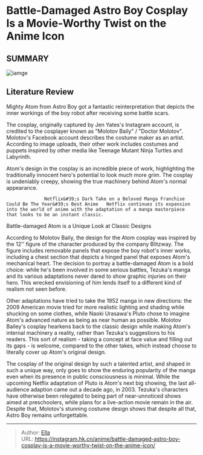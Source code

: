 # Battle-Damaged Astro Boy Cosplay Is a Movie-Worthy Twist on the Anime Icon


## SUMMARY 

![iamge](https://static1.srcdn.com/wordpress/wp-content/uploads/2022/02/Astro-Boy-Old.jpg)

## Literature Review

Mighty Atom from Astro Boy got a fantastic reinterpretation that depicts the inner workings of the boy robot after receiving some battle scars.





The cosplay, originally captured by Jen Yates&#39;s Instagram account, is credited to the cosplayer known as &#34;Molotov Baily&#34; / &#34;Doctor Molotov&#34;. Molotov&#39;s Facebook account describes the costume maker as an artist. According to image uploads, their other work includes costumes and puppets inspired by other media like Teenage Mutant Ninja Turtles and Labyrinth.





 

Atom&#39;s design in the cosplay is an incredible piece of work, highlighting the traditionally innocent hero&#39;s potential to look much more grim. The cosplay is undeniably creepy, showing the true machinery behind Atom&#39;s normal appearance.

  

                  Netflix&#39;s Dark Take on a Beloved Manga Franchise Could Be The Year&#39;s Best Anime   Netflix continues its expansion into the world of anime with the adaptation of a manga masterpiece that looks to be an instant classic.   


 Battle-damaged Atom is a Unique Look at Classic Designs 

 




According to Molotov Baily, the design for the Atom cosplay was inspired by the 12&#39;&#39; figure of the character produced by the company Blitzway. The figure includes removable panels that expose the boy robot&#39;s inner works, including a chest section that depicts a hinged panel that exposes Atom&#39;s mechanical heart. The decision to portray a battle-damaged Atom is a bold choice: while he&#39;s been involved in some serious battles, Tezuka&#39;s manga and its various adaptations never dared to show graphic injuries on their hero. This wrecked envisioning of him lends itself to a different kind of realism not seen before.

Other adaptations have tried to take the 1952 manga in new directions: the 2009 American movie tried for more realistic lighting and shading while shucking on some clothes, while Naoki Urasawa&#39;s Pluto chose to imagine Atom&#39;s advanced nature as being as near human as possible. Molotov Bailey&#39;s cosplay hearkens back to the classic design while making Atom&#39;s internal machinery a reality, rather than Tezuka&#39;s suggestions to his readers. This sort of realism - taking a concept at face value and filling out its gaps - is welcome, compared to the other takes, which instead choose to literally cover up Atom&#39;s original design.




The cosplay of the original design by such a talented artist, and shaped in such a unique way, only goes to show the enduring popularity of the manga even when its presence in public consciousness is minimal. While the upcoming Netflix adaptation of Pluto is Atom&#39;s next big showing, the last all-audience adaption came out a decade ago, in 2003. Tezuka&#39;s characters have otherwise been relegated to being part of near-unnoticed shows aimed at preschoolers, while plans for a live-action movie remain in the air. Despite that, Molotov&#39;s stunning costume design shows that despite all that, Astro Boy remains unforgettable.



---

> Author: [Ella](https://instagram.hk.cn/)  
> URL: https://instagram.hk.cn/anime/battle-damaged-astro-boy-cosplay-is-a-movie-worthy-twist-on-the-anime-icon/  

